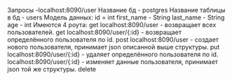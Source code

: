 Запросы -localhost:8090/user
Название бд - postgres
Название таблицы в бд - users
Модель данных: id = int first_name - String last_name - String age - int
Имеются 4 роута:
get localhost:8090/user - возвращает всех пользователей. get localhost:8090/user/{:id} - возвращает определённого пользователя
по id. post localhost:8090/user - создает нового пользователя, принимает json описанной выше структуры. put
localhost:8090/user/{:id} - удаляет определённого пользователя по id.
localhost:8090/user/{:id} - изменяет данные пользователя, принимает json той же структуры. delete
